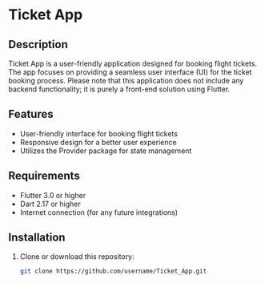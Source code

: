 # Ticket App

## Description

Ticket App is a user-friendly application designed for booking flight tickets. The app focuses on providing a seamless user interface (UI) for the ticket booking process. Please note that this application does not include any backend functionality; it is purely a front-end solution using Flutter.

## Features

- User-friendly interface for booking flight tickets
- Responsive design for a better user experience
- Utilizes the Provider package for state management

## Requirements

- Flutter 3.0 or higher
- Dart 2.17 or higher
- Internet connection (for any future integrations)

## Installation

1. Clone or download this repository:
   ```bash
   git clone https://github.com/username/Ticket_App.git
